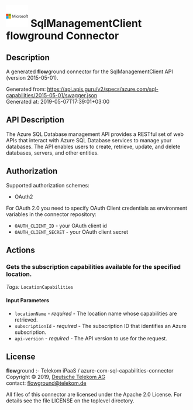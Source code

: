 # ![LOGO](logo.png) SqlManagementClient **flow**ground Connector

## Description

A generated **flow**ground connector for the SqlManagementClient API (version 2015-05-01).

Generated from: https://api.apis.guru/v2/specs/azure.com/sql-capabilities/2015-05-01/swagger.json<br/>
Generated at: 2019-05-07T17:39:01+03:00

## API Description

The Azure SQL Database management API provides a RESTful set of web APIs that interact with Azure SQL Database services to manage your databases. The API enables users to create, retrieve, update, and delete databases, servers, and other entities.

## Authorization

Supported authorization schemes:
- OAuth2

For OAuth 2.0 you need to specify OAuth Client credentials as environment variables in the connector repository:
* `OAUTH_CLIENT_ID` - your OAuth client id
* `OAUTH_CLIENT_SECRET` - your OAuth client secret

## Actions

### Gets the subscription capabilities available for the specified location.

*Tags:* `LocationCapabilities`

#### Input Parameters
* `locationName` - _required_ - The location name whose capabilities are retrieved.
* `subscriptionId` - _required_ - The subscription ID that identifies an Azure subscription.
* `api-version` - _required_ - The API version to use for the request.

## License

**flow**ground :- Telekom iPaaS / azure-com-sql-capabilities-connector<br/>
Copyright © 2019, [Deutsche Telekom AG](https://www.telekom.de)<br/>
contact: flowground@telekom.de

All files of this connector are licensed under the Apache 2.0 License. For details
see the file LICENSE on the toplevel directory.
